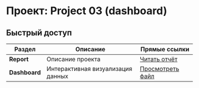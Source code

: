 # Проект: Project 03 (dashboard)

## Быстрый доступ
| Раздел                   | Описание                                     | Прямые ссылки |
|--------------------------|----------------------------------------------|---------------|
| **Report**               | Описание проекта                             | [Читать отчёт](https://github.com/greenvariety/data_analysis_projects/blob/main/Project%2003%20(dashboard)/report/report.md) |
| **Dashboard**            | Интерактивная визуализация данных            | [Просмотреть файл](https://datalens.yandex/npqheuyivhay9) |
